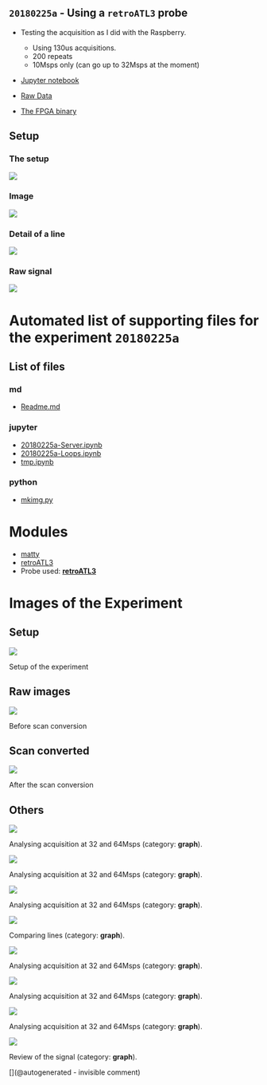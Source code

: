 ## `20180225a` - Using a `retroATL3` probe

* Testing the acquisition as I did with the Raspberry.
  * Using 130us acquisitions.
  * 200 repeats
  * 10Msps only (can go up to 32Msps at the moment)

* [Jupyter notebook ](/matty/20180225a/20180225a-Loops.ipynb)
* [Raw Data](/matty/20180225a/FI-200-0-VGA@0x22-spimode1-10msps.csv)
* [The FPGA binary](/matty/20180224b/20180224b-binary.bin)

## Setup

### The setup

![](/matty/20180225a/IMG_20180225_184226.jpg)

### Image

![](/matty/20180225a/probe.jpg)

### Detail of a line

![](/matty/20180225a/line70.jpg)

### Raw signal

![](/matty/20180225a/raw.jpg)


# Automated list of supporting files for the __experiment `20180225a`__

## List of files

### md

* [Readme.md](/matty/20180225a/Readme.md)


### jupyter

* [20180225a-Server.ipynb](/matty/20180225a/20180225a-Server.ipynb)
* [20180225a-Loops.ipynb](/matty/20180225a/20180225a-Loops.ipynb)
* [tmp.ipynb](/tmp.ipynb)


### python

* [mkimg.py](/matty/20180225a/mkimg.py)





# Modules

* [matty](/matty/)
* [retroATL3](/retroATL3/)
* Probe used: __[retroATL3](/include/probes/auto/retroATL3.md)__




# Images of the Experiment

## Setup

![](/matty/20180225a/IMG_20180225_184226.jpg)

Setup of the experiment

## Raw images

![](/matty/20180225a/raw.jpg)

Before scan conversion

## Scan converted

![](/matty/20180225a/probe.jpg)

After the scan conversion

## Others

![](/matty/v0.1/images/2018-02-27.jpg)

Analysing acquisition at 32 and 64Msps (category: __graph__).

![](/matty/v0.1/images/20180227/One-0-VGA@0x22-spimode1-32msps.jpg)

Analysing acquisition at 32 and 64Msps (category: __graph__).

![](/matty/v0.1/images/20180227/One-5-VGA@0x22-spimode1-64msps.jpg)

Analysing acquisition at 32 and 64Msps (category: __graph__).

![](/matty/20180226a/compare_version.jpg)

Comparing lines (category: __graph__).

![](/matty/20180227a/One-0-VGA@0x22-spimode1-32msps.jpg)

Analysing acquisition at 32 and 64Msps (category: __graph__).

![](/matty/20180227a/32_64.jpg)

Analysing acquisition at 32 and 64Msps (category: __graph__).

![](/matty/20180227a/One-5-VGA@0x22-spimode1-64msps.jpg)

Analysing acquisition at 32 and 64Msps (category: __graph__).

![](/matty/20180225a/line70.jpg)

Review of the signal (category: __graph__).










[](@autogenerated - invisible comment)